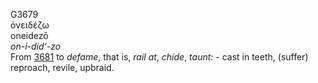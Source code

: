 <body>
  <p>G3679<br>  ὀνειδέζω  <br> oneidezō  <br><i>on-i-did‘-zo </i><br>From <a href="g3681.htm">3681</a>  to <i>defame</i>, that is, <i>rail</i> <i>at</i>, <i>chide</i>, <i>taunt:</i> - cast in teeth, (suffer) reproach, revile, upbraid.<br></p>
 </body>